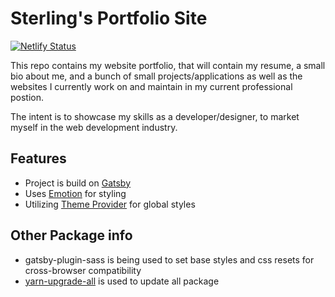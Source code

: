 # Sterling's Portfolio Site

[![Netlify Status](https://api.netlify.com/api/v1/badges/86ecd734-d5b7-48a7-99ce-d9f51ed796b0/deploy-status)](https://app.netlify.com/sites/sm-wd/deploys)

This repo contains my website portfolio, that will contain my resume, a small bio about me, and a bunch of small projects/applications as well as the websites I currently work on and maintain in my current professional postion.

The intent is to showcase my skills as a developer/designer, to market myself in the web development industry.

## Features ##
- Project is build on [Gatsby](https://www.gatsbyjs.org/)
- Uses [Emotion](https://emotion.sh/docs/introduction) for styling
- Utilizing [Theme Provider](https://emotion.sh/docs/theming) for global styles

## Other Package info ##

- gatsby-plugin-sass is being used to set base styles and css resets for cross-browser compatibility
- [yarn-upgrade-all](https://www.npmjs.com/package/yarn-upgrade-all) is used to update all package